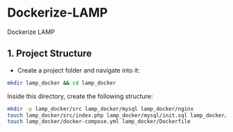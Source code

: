 # Dockerize-LAMP
Dockerize LAMP

## 1. Project Structure
* Create a project folder and navigate into it:

```bash
mkdir lamp_docker && cd lamp_docker
```
Inside this directory, create the following structure:

```bash
mkdir -p lamp_docker/src lamp_docker/mysql lamp_docker/nginx
touch lamp_docker/src/index.php lamp_docker/mysql/init.sql lamp_docker/nginx/default.conf
touch lamp_docker/docker-compose.yml lamp_docker/Dockerfile
```
